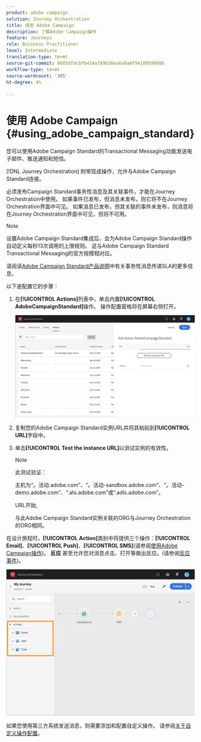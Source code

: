 ```yaml
---
product: adobe campaign
solution: Journey Orchestration
title: 使用 Adobe Campaign
description: 了解Adobe Campaign操作
feature: Journeys
role: Business Practitioner
level: Intermediate
translation-type: tm+mt
source-git-commit: 8685dfdcbfb414af89b304a6a9a0f9418959909b
workflow-type: tm+mt
source-wordcount: '305'
ht-degree: 4%

---
```



# 使用 Adobe Campaign {#using_adobe_campaign_standard}

您可以使用Adobe Campaign Standard的Transactional Messaging功能发送电子邮件、推送通知和短信。

[!DNL Journey Orchestration] 附带现成操作，允许与Adobe Campaign Standard连接。

必须发布Campaign Standard事务性消息及其关联事件，才能在Journey Orchestration中使用。 如果事件已发布，但消息未发布，则它将不在Journey Orchestration界面中可见。 如果消息已发布，但其关联的事件未发布，则消息将在Journey Orchestration界面中可见，但将不可用。

>[!NOTE]
>
>设置Adobe Campaign Standard集成后，会为Adobe Campaign Standard操作自动定义每秒13次调用的上限规则。 这与Adobe Campaign Standard Transactional Messaging的官方规模相对应。
>
>请阅读[Adobe Campaign Standard产品说明](https://helpx.adobe.com/legal/product-descriptions/campaign-standard.html)中有关事务性消息传递SLA的更多信息。

以下是配置它的步骤：

1. 在&#x200B;**[!UICONTROL Actions]**&#x200B;列表中，单击内置&#x200B;**[!UICONTROL AdobeCampaignStandard]**&#x200B;操作。 操作配置窗格将在屏幕右侧打开。

   ![](../assets/actioncampaign.png)

1. 复制您的Adobe Campaign Standard实例URL并将其粘贴到&#x200B;**[!UICONTROL URL]**&#x200B;字段中。

1. 单击&#x200B;**[!UICONTROL Test the instance URL]**&#x200B;以测试实例的有效性。

   >[!NOTE]
   >
   >此测试验证：
   >
   >主机为“。活动.adobe.com”、“。活动-sandbox.adobe.com”、“。活动-demo.adobe.com”、“.ats.adobe.com”或“.adls.adobe.com”。
   >
   >URL开始,
   >
   >与此Adobe Campaign Standard实例关联的ORG与Journey Orchestration的ORG相同。

在设计旅程时，**[!UICONTROL Action]**&#x200B;类别中将提供三个操作：**[!UICONTROL Email]**、**[!UICONTROL Push]**、**[!UICONTROL SMS]**(请参阅[使用Adobe Campaign操作](../building-journeys/using-adobe-campaign-actions.md))。 **反应** 甚至允许您对消息点击、打开等做出反应。(请参阅[反应事件](../building-journeys/reaction-events.md))。

![](../assets/journey58.png)

如果您使用第三方系统发送消息，则需要添加和配置自定义操作。 请参阅[关于自定义操作配置](../action/about-custom-action-configuration.md)。
